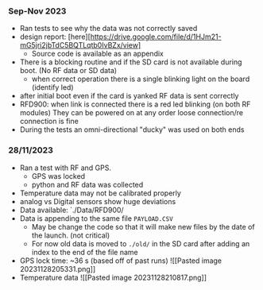 
### Sep-Nov 2023

- Ran tests to see why the data was not correctly saved
- design report: [here][https://drive.google.com/file/d/1HJm21-mG5jri2jbTdC5BQTLqtb0IvBZx/view]
	- Source code is available as an appendix
- There is a blocking routine and if the SD card is not available during boot. (No RF data or SD data)
	- when correct operation there is a single blinking light on the board (identify led)
- after initial boot even if the card is yanked RF data is sent correctly
- RFD900: when link is connected there is a red led blinking (on both RF modules) They can be powered on at any order loose connection/re connection is fine 
- During the tests an omni-directional "ducky" was used on both ends

### 28/11/2023 

- Ran a test with RF and GPS.
	- GPS was locked
	- python and RF data was collected
- Temperature data may not be calibrated properly 
-  analog vs Digital sensors show huge deviations 
- Data available: `./Data/RFD900/
-  Data is appending to the same file `PAYLOAD.CSV`
	- May be change the code so that it will make new files by the date of the launch.  (not critical)
	- For now old data is moved to `./old/` in the SD card after adding an index to the end of the file name
- GPS lock time: ~36 s (based off of past runs)
	![[Pasted image 20231128205331.png]]
- Temperature data
	![[Pasted image 20231128210817.png]]
